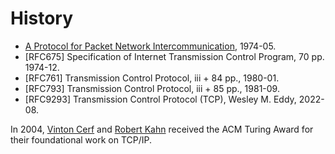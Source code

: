 # History

* [A Protocol for Packet Network Intercommunication](https://www.cs.princeton.edu/courses/archive/fall06/cos561/papers/cerf74.pdf), 1974-05.
* [RFC675] Specification of Internet Transmission Control Program, 70 pp. 1974-12.
* [RFC761] Transmission Control Protocol, iii + 84 pp., 1980-01.
* [RFC793] Transmission Control Protocol, iii + 85 pp., 1981-09.
* [RFC9293] Transmission Control Protocol (TCP), Wesley M. Eddy, 2022-08.

In 2004, [Vinton Cerf](https://en.wikipedia.org/wiki/Vint_Cerf) and [Robert Kahn](https://en.wikipedia.org/wiki/Bob_Kahn) received the ACM Turing Award for their foundational work on TCP/IP.
